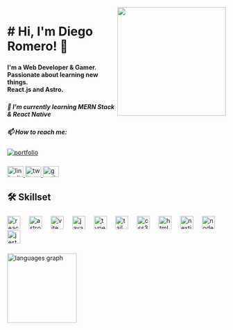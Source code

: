 <img align="right" height="250" src="https://media3.giphy.com/media/v1.Y2lkPTc5MGI3NjExeHZvZnN1bGplZ3FrbHRwejU5bTJtaHl2NDZvYjd4d2MyYTIzbHczNiZlcD12MV9pbnRlcm5hbF9naWZfYnlfaWQmY3Q9Zw/mj4ruS6mHkdKEdmwc1/giphy.webp"  />

###

<h1 align="left"># Hi, I'm Diego Romero! 👋</h1>

###

<h4 align="left">I'm a Web Developer & Gamer.<br>Passionate about learning new things.<br>React.js and Astro.</h4>

###

<h5 align="left">🌱 I’m currently learning MERN Stack & React Native</h5>

###

<h5 align="left">📫 How to reach me:</h5>

###

[![portfolio](https://img.shields.io/badge/my_portfolio-000?style=for-the-badge&logo=ko-fi&logoColor=white)](https://deromeroo.vercel.app/)

###

<div align="left">
  <a href="https://www.linkedin.com/in/deromeroo/" target="_blank">
    <img src="https://raw.githubusercontent.com/maurodesouza/profile-readme-generator/master/src/assets/icons/social/linkedin/default.svg" width="37" height="25" alt="linkedin logo"  />
  </a>
  <a href="https://x.com/DevRomeroo" target="_blank">
    <img src="https://raw.githubusercontent.com/maurodesouza/profile-readme-generator/master/src/assets/icons/social/twitter/default.svg" width="37" height="25" alt="twitter logo"  />
  </a>
  <a href="https://mailto:deromero707@gmail.com" target="_blank">
    <img src="https://raw.githubusercontent.com/maurodesouza/profile-readme-generator/master/src/assets/icons/social/gmail/default.svg" width="37" height="25" alt="gmail logo"  />
  </a>
</div>

###

<h2 align="left">🛠 Skillset</h2>

###

<div align="left">
  <img src="https://skillicons.dev/icons?i=react" height="30" alt="react logo"  />
  <img width="12" />
  <img src="https://skillicons.dev/icons?i=astro" height="30" alt="astro logo"  />
  <img width="12" />
  <img src="https://skillicons.dev/icons?i=vite" height="30" alt="vite logo"  />
  <img width="12" />
  <img src="https://cdn.jsdelivr.net/gh/devicons/devicon/icons/javascript/javascript-original.svg" height="30" alt="javascript logo"  />
  <img width="12" />
  <img src="https://cdn.jsdelivr.net/gh/devicons/devicon/icons/typescript/typescript-original.svg" height="30" alt="typescript logo"  />
  <img width="12" />
  <img src="https://cdn.simpleicons.org/tailwindcss/06B6D4" height="30" alt="tailwindcss logo"  />
  <img width="12" />
  <img src="https://cdn.jsdelivr.net/gh/devicons/devicon/icons/css3/css3-original.svg" height="30" alt="css3 logo"  />
  <img width="12" />
  <img src="https://cdn.jsdelivr.net/gh/devicons/devicon/icons/html5/html5-original.svg" height="30" alt="html5 logo"  />
  <img width="12" />
  <img src="https://cdn.jsdelivr.net/gh/devicons/devicon/icons/nextjs/nextjs-original.svg" height="30" alt="nextjs logo"  />
  <img width="12" />
  <img src="https://cdn.jsdelivr.net/gh/devicons/devicon/icons/nodejs/nodejs-original.svg" height="30" alt="nodejs logo"  />
  <img width="12" />
  <img src="https://cdn.jsdelivr.net/gh/devicons/devicon/icons/jest/jest-plain.svg" height="30" alt="jest logo"  />
</div>

###

<div align="left">
  <img src="https://github-readme-stats.vercel.app/api/top-langs?username=deromeroo&locale=en&hide_title=false&layout=compact&card_width=320&langs_count=6&theme=tokyonight&hide_border=true&order=2" height="160" alt="languages graph"  />
</div>

###

